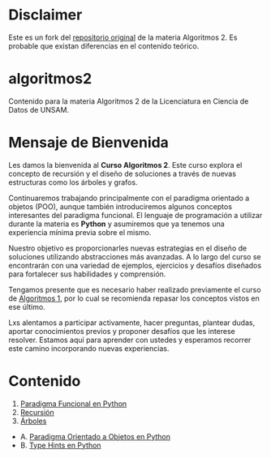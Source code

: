 # Disclaimer

Este es un fork del [repositorio original](https://github.com/mapreu/algoritmos2) de la materia Algoritmos 2. Es probable que existan diferencias en el contenido teórico.

# algoritmos2

Contenido para la materia Algoritmos 2 de la Licenciatura en Ciencia de Datos de UNSAM.

# Mensaje de Bienvenida

Les damos la bienvenida al **Curso Algoritmos 2**. Este curso explora el concepto de recursión y el diseño de soluciones a través de nuevas estructuras como los árboles y grafos.

Continuaremos trabajando principalmente con el paradigma orientado a objetos (POO), aunque también introduciremos algunos conceptos interesantes del paradigma funcional. El lenguaje de programación a utilizar durante la materia es **Python** y asumiremos que ya tenemos una experiencia mínima previa sobre el mismo.

Nuestro objetivo es proporcionarles nuevas estrategias en el diseño de soluciones utilizando abstracciones más avanzadas. A lo largo del curso se encontrarán con una variedad de ejemplos, ejercicios y desafíos diseñados para fortalecer sus habilidades y comprensión.

Tengamos presente que es necesario haber realizado previamente el curso de [Algoritmos 1](https://github.com/mapreu/algoritmos1), por lo cual se recomienda repasar los conceptos vistos en ese último.

Lxs alentamos a participar activamente, hacer preguntas, plantear dudas, aportar conocimientos previos y proponer desafíos que les interese resolver. Estamos aquí para aprender con ustedes y esperamos recorrer este camino incorporando nuevas experiencias.

# Contenido

1. [Paradigma Funcional en Python](./01_paradigma_funcional/README.md)
2. [Recursión](./02_recursion/README.md)
3. [Árboles](./03_arboles/README.md)

- A. [Paradigma Orientado a Objetos en Python](./A_Python_POO/README.md)
- B. [Type Hints en Python](./B_Python_Type_Hints/README.md)
